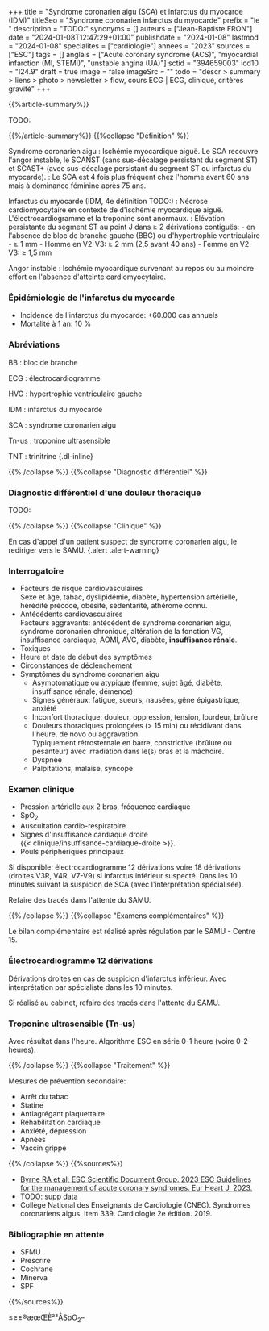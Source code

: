 +++
title = "Syndrome coronarien aigu (SCA) et infarctus du myocarde (IDM)"
titleSeo = "Syndrome coronarien infarctus du myocarde"
prefix = "le "
description = "TODO:"
synonyms = []
auteurs = ["Jean-Baptiste FRON"]
date = "2024-01-08T12:47:29+01:00"
publishdate = "2024-01-08"
lastmod = "2024-01-08"
specialites = ["cardiologie"]
annees = "2023"
sources = ["ESC"]
tags = []
anglais = ["Acute coronary syndrome (ACS)", "myocardial infarction (MI, STEMI)", "unstable angina (UA)"]
sctid = "394659003"
icd10 = "I24.9"
draft = true
image = false
imageSrc = ""
todo = "descr > summary > liens > photo > newsletter > flow, cours ECG | ECG, clinique, critères gravité"
+++

{{%article-summary%}}

TODO:

{{%/article-summary%}}
{{%collapse "Définition" %}}

Syndrome coronarien aigu
: Ischémie myocardique aiguë. Le SCA recouvre l'angor instable, le SCANST (sans sus-décalage persistant du segment ST) et SCAST+ (avec sus-décalage persistant du segment ST ou infarctus du myocarde).
: Le SCA est 4 fois plus fréquent chez l'homme avant 60 ans mais à dominance féminine après 75 ans.

Infarctus du myocarde (IDM, 4e définition TODO:)
: Nécrose cardiomyocytaire en contexte de d'ischémie myocardique aiguë. L'électrocardiogramme et la troponine sont anormaux.
: Élévation persistante du segment ST au point J dans ≥ 2 dérivations contiguës:
    - en l'absence de bloc de branche gauche (BBG) ou d'hypertrophie ventriculaire
    - ≥ 1 mm
    - Homme en V2-V3: ≥ 2 mm (2,5 avant 40 ans)
    - Femme en V2-V3: ≥ 1,5 mm

Angor instable
: Ischémie myocardique survenant au repos ou au moindre effort en l'absence d'atteinte cardiomyocytaire.

### Épidémiologie de l'infarctus du myocarde

- Incidence de l'infarctus du myocarde: +60.000 cas annuels
- Mortalité à 1 an: 10 %

### Abréviations

BB
: bloc de branche

ECG
: électrocardiogramme

HVG
: hypertrophie ventriculaire gauche

IDM
: infarctus du myocarde

SCA
: syndrome coronarien aigu

Tn-us
: troponine ultrasensible

TNT
: trinitrine
{.dl-inline}

{{% /collapse %}}
{{%collapse "Diagnostic différentiel" %}}

### Diagnostic différentiel d'une douleur thoracique

TODO:

{{% /collapse %}}
{{%collapse "Clinique" %}}

En cas d'appel d'un patient suspect de syndrome coronarien aigu, le rediriger vers le SAMU.
{.alert .alert-warning}

### Interrogatoire

- Facteurs de risque cardiovasculaires  
  Sexe et âge, tabac, dyslipidémie, diabète, hypertension artérielle, hérédité précoce, obésité, sédentarité, athérome connu.
- Antécédents cardiovasculaires  
  Facteurs aggravants: antécédent de syndrome coronarien aigu, syndrome coronarien chronique, altération de la fonction VG, insuffisance cardiaque, AOMI, AVC, diabète, **insuffisance rénale**.
- Toxiques
- Heure et date de début des symptômes
- Circonstances de déclenchement
- Symptômes du syndrome coronarien aigu
  - Asymptomatique ou atypique (femme, sujet âgé, diabète, insuffisance rénale, démence)
  - Signes généraux: fatigue, sueurs, nausées, gêne épigastrique, anxiété
  - Inconfort thoracique: douleur, oppression, tension, lourdeur, brûlure
  - Douleurs thoraciques prolongées (> 15 min) ou récidivant dans l'heure, de novo ou aggravation  
    Typiquement rétrosternale en barre, constrictive (brûlure ou pesanteur) avec irradiation dans le(s) bras et la mâchoire.
  - Dyspnée
  - Palpitations, malaise, syncope

### Examen clinique

- Pression artérielle aux 2 bras, fréquence cardiaque
- SpO<sub>2</sub>
- Auscultation cardio-respiratoire
- Signes d'insuffisance cardiaque droite  
  {{< clinique/insuffisance-cardiaque-droite >}}.
- Pouls périphériques principaux

Si disponible: électrocardiogramme 12 dérivations voire 18 dérivations (droites V3R, V4R, V7-V9) si infarctus inférieur suspecté. Dans les 10 minutes suivant la suspicion de SCA (avec l'interprétation spécialisée).

Refaire des tracés dans l'attente du SAMU.

{{% /collapse %}}
{{%collapse "Examens complémentaires" %}}

Le bilan complémentaire est réalisé après régulation par le SAMU - Centre 15.

### Électrocardiogramme 12 dérivations

Dérivations droites en cas de suspicion d'infarctus inférieur.
Avec interprétation par spécialiste dans les 10 minutes.

Si réalisé au cabinet, refaire des tracés dans l'attente du SAMU.

### Troponine ultrasensible (Tn-us)

Avec résultat dans l'heure. Algorithme ESC en série 0-1 heure (voire 0-2 heures).

{{% /collapse %}}
{{%collapse "Traitement" %}}

Mesures de prévention secondaire:

- Arrêt du tabac
- Statine
- Antiagrégant plaquettaire
- Réhabilitation cardiaque
- Anxiété, dépression
- Apnées
- Vaccin grippe

{{% /collapse %}}
{{%sources%}}

- [Byrne RA et al; ESC Scientific Document Group. 2023 ESC Guidelines for the management of acute coronary syndromes. Eur Heart J. 2023.](https://academic.oup.com/eurheartj/article/44/38/3720/7243210)
- TODO: [supp data](https://oup.silverchair-cdn.com/oup/backfile/Content_public/Journal/eurheartj/44/38/10.1093_eurheartj_ehad191/1/ehad191_supplementary_data.pdf?Expires=1707733826&Signature=scYEJXc-hkzOZB6Zo5tN9xaES0rdxFJ4SwrPYe8wI612YgDh8uyzIoFP~LllvVbGiJ1~TNGplatGXQWsd6~YVgXmZKTRhc4CREudX-UDpiSV2d-f9JS1bOthzJSsue1yE58tTSSmZGu6EcmODdVMNXQL7oJfrNgO4brWuI3vcayNznEIEO~DjFSs33LSc0yyuNxKQ1BivzB0LWNflX8COexXgZvSgRB9Jcx3-ZlzrI0v~zDBuhtlKcx~uvLXAHX7xcGAJmlQJMbNEw5TlGas110nmIPQ187UsfSriN-rfKPpZZPfHAj7YsrH-esINxIJKvkVakGAQmsRhYpBNZ3E9Q__&Key-Pair-Id=APKAIE5G5CRDK6RD3PGA)
- Collège National des Enseignants de Cardiologie (CNEC). Syndromes coronariens aigus. Item 339. Cardiologie 2e édition. 2019.

### Bibliographie en attente

- SFMU
- Prescrire
- Cochrane
- Minerva
- SPF

{{%/sources%}}

≤≥±®æœŒÈ²³ÂSpO<sub>2</sub>–
